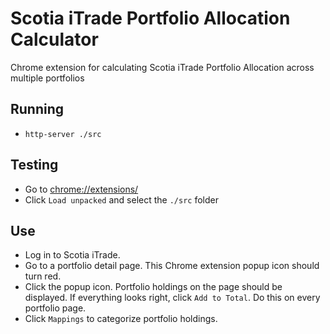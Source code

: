 # Scotia iTrade Portfolio Allocation Calculator
Chrome extension for calculating Scotia iTrade Portfolio Allocation across multiple portfolios

## Running
* `http-server ./src`

## Testing
* Go to [chrome://extensions/](chrome://extensions/)
* Click `Load unpacked` and select the `./src` folder

## Use
* Log in to Scotia iTrade.
* Go to a portfolio detail page. This Chrome extension popup icon should turn red.
* Click the popup icon. Portfolio holdings on the page should be displayed. If everything looks right, click `Add to Total`. Do this on  every portfolio page.
* Click `Mappings` to categorize portfolio holdings.